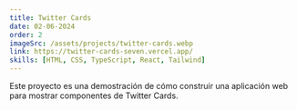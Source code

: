 ```yaml
---
title: Twitter Cards
date: 02-06-2024
order: 2
imageSrc: /assets/projects/twitter-cards.webp
link: https://twitter-cards-seven.vercel.app/
skills: [HTML, CSS, TypeScript, React, Tailwind]
---
```


Este proyecto es una demostración de cómo construir una aplicación web para mostrar componentes de Twitter Cards.